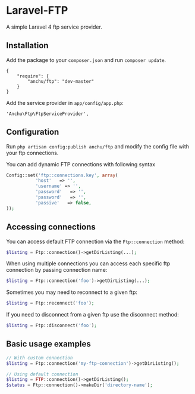 Laravel-FTP
===========

A simple Laravel 4 ftp service provider.

Installation
------------

Add the package to your `composer.json` and run `composer update`.

    {
        "require": {
            "anchu/ftp": "dev-master"
        }
    }

Add the service provider in `app/config/app.php`:

    'Anchu\Ftp\FtpServiceProvider',

Configuration
------------
Run `php artisan config:publish anchu/ftp` and modify the config file with your ftp connections.

You can add dynamic FTP connections with following syntax

```php
Config::set('ftp::connections.key', array(
           'host'   => '',
           'username' => '',
           'password'   => '',
           'password'   => '',
           'passive'   => false,
));
```

Accessing connections
---------------------
You can access default FTP connection via the `Ftp::connection` method:
```php
$listing = Ftp::connection()->getDirListing(...);
```

When using multiple connections you can access each specific ftp connection by passing connection name:
```php
$listing = Ftp::connection('foo')->getDirListing(...);
```

Sometimes you may need to reconnect to a given ftp:
```php
$listing = Ftp::reconnect('foo');
```

If you need to disconnect from a given ftp use the disconnect method:
```php
$listing = Ftp::disconnect('foo');
```

Basic usage examples
------------
```php
// With custom connection
$listing = Ftp::connection('my-ftp-connection')->getDirListing();

// Using default connection
$listing = FTP::connection()->getDirListing();
$status = Ftp::connection()->makeDir('directory-name');
```